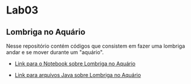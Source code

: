 # Lab03

## Lombriga no Aquário

Nesse repositório contém códigos que consistem em fazer uma lombriga andar e se mover durante um "aquário".

* [Link para o Notebook sobre Lombriga no Aquário](https://github.com/Cicerolibardi/MC322A-1S2021/blob/main/Laborat%C3%B3rios/lab03/lab-lombriga-ra168810.ipynb)

* [Link para arquivos Java sobre Lombriga no Aquário](https://github.com/Cicerolibardi/MC322A-1S2021/tree/main/Laborat%C3%B3rios/lab03/src/mc322/lab03)
